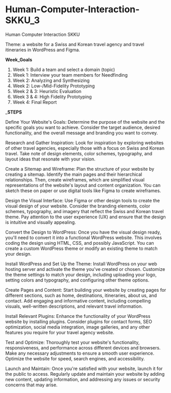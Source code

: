 # Human-Computer-Interaction-SKKU_3

Human Computer Interaction  SKKU

Theme: a website for a Swiss and Korean travel agency and travel itineraries in WordPress and Figma.

____Week_Goals____
1. Week 1: Build a team and select a domain (topic)
2. Week 1: Interview your team members for Needfinding
3. Week 2: Analyzing and Synthesizing
4. Week 2: Low-/Mid-Fidelity Prototyping
5. Week 2 & 3: Heuristic Evaluation
6. Week 3 & 4: High Fidelity Prototyping
7. Week 4: Final Report

_________STEPS________

Define Your Website's Goals: Determine the purpose of the website and the specific goals you want to achieve. Consider the target audience, desired functionality, and the overall message and branding you want to convey.

Research and Gather Inspiration: Look for inspiration by exploring websites of other travel agencies, especially those with a focus on Swiss and Korean travel. Take note of design elements, color schemes, typography, and layout ideas that resonate with your vision.

Create a Sitemap and Wireframe: Plan the structure of your website by creating a sitemap. Identify the main pages and their hierarchical relationships. Then, create wireframes, which are simplified visual representations of the website's layout and content organization. You can sketch these on paper or use digital tools like Figma to create wireframes.

Design the Visual Interface: Use Figma or other design tools to create the visual design of your website. Consider the branding elements, color schemes, typography, and imagery that reflect the Swiss and Korean travel theme. Pay attention to the user experience (UX) and ensure that the design is intuitive and visually appealing.

Convert the Design to WordPress: Once you have the visual design ready, you'll need to convert it into a functional WordPress website. This involves coding the design using HTML, CSS, and possibly JavaScript. You can create a custom WordPress theme or modify an existing theme to match your design.

Install WordPress and Set Up the Theme: Install WordPress on your web hosting server and activate the theme you've created or chosen. Customize the theme settings to match your design, including uploading your logo, setting colors and typography, and configuring other theme options.

Create Pages and Content: Start building your website by creating pages for different sections, such as home, destinations, itineraries, about us, and contact. Add engaging and informative content, including compelling visuals, well-written descriptions, and relevant travel information.

Install Relevant Plugins: Enhance the functionality of your WordPress website by installing plugins. Consider plugins for contact forms, SEO optimization, social media integration, image galleries, and any other features you require for your travel agency website.

Test and Optimize: Thoroughly test your website's functionality, responsiveness, and performance across different devices and browsers. Make any necessary adjustments to ensure a smooth user experience. Optimize the website for speed, search engines, and accessibility.

Launch and Maintain: Once you're satisfied with your website, launch it for the public to access. Regularly update and maintain your website by adding new content, updating information, and addressing any issues or security concerns that may arise.
